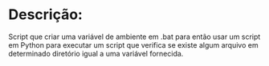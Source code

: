 # Descrição:
 Script que criar uma variável de ambiente em .bat para então usar um script em Python para executar um script que verifica se existe algum arquivo em determinado diretório igual a uma variável fornecida.
